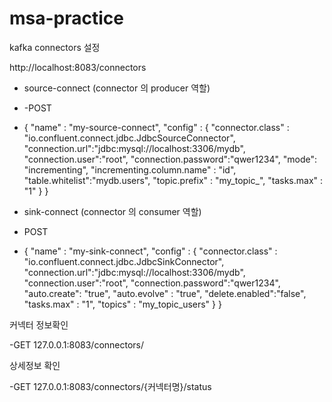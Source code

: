 # msa-practice

kafka connectors 설정


http://localhost:8083/connectors

- source-connect (connector 의 producer 역할)
- -POST
- {
    "name" : "my-source-connect",
    "config" : {
        "connector.class" : "io.confluent.connect.jdbc.JdbcSourceConnector",
        "connection.url":"jdbc:mysql://localhost:3306/mydb",
        "connection.user":"root",
        "connection.password":"qwer1234",
        "mode": "incrementing",
        "incrementing.column.name" : "id",
        "table.whitelist":"mydb.users",
        "topic.prefix" : "my_topic_",
        "tasks.max" : "1"
        }
    }

- sink-connect (connector 의 consumer 역할)
- POST
- {
    "name" : "my-sink-connect",
    "config" : {
        "connector.class" : "io.confluent.connect.jdbc.JdbcSinkConnector",
        "connection.url":"jdbc:mysql://localhost:3306/mydb",
        "connection.user":"root",
        "connection.password":"qwer1234",
        "auto.create": "true",
        "auto.evolve" : "true",
        "delete.enabled":"false",
        "tasks.max" : "1",
        "topics" : "my_topic_users"
        }
    }

커넥터 정보확인

-GET 127.0.0.1:8083/connectors/

상세정보 확인

-GET 127.0.0.1:8083/connectors/{커넥터명}/status
